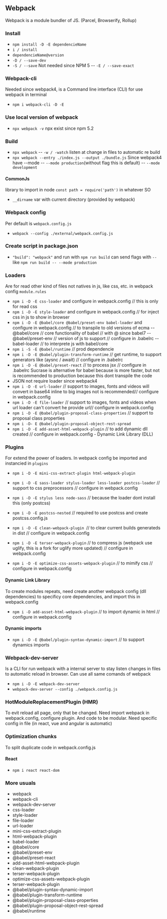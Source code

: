 ## Webpack
Webpack is a module bundler of JS. (Parcel, Browserify, Rollup)

### Install
- `npm install -D -E dependencieName`
- `i / install`
- `dependencieName@version`
- `-D / --save-dev`
- `-S / --save` Not needed since NPM 5
-- `-E / --save-exact`
### Webpack-cli
Needed since webpack4, is a Command line interface (CLI) for use webpack in terminal
- `npm i webpack-cli -D -E`
### Use local version of webpack
- `npx webpack -v` npx exist since npm 5.2

### Build
- `npx webpack`
-- `-w / -watch` listen at change in files to automatic re build
- `npx webpack --entry ./index.js --output ./bundle.js`
Since webpack4 have --mode
-- `--mode production`(without flag this is default)
-- `--mode development`

#### CommonJs
library to import in node `const path = require('path')` in whatever SO
- `__dirname` var with current directory (provided by webpack)

### Webpack config
Per default is `webpack.config.js`
- `webpack --config ./external/webpack.config.js`

### Create script in package.json
- `"build": "webpack"` and run with `npm run build` can send flags with `--` like `npm run build -- --mode production`

### Loaders
Are for read other kind of files not natives in js, like css, etc. in webpack config `module.rules`
- `npm i -D -E css-loader` and configure in webpack.config // this is only for read css
- `npm i -D -E style-loader` and configure in webpack.config // for inject css in js to show in browser
- `npm i -D -E @babel/core @babel/preset-env babel-loader` and configure in webpack.config // to transpile to old versions of ecma
-- @babel/core // core functionality of babel // with @ since babel7
-- @babel/preset-env // version of js to support  // configure in .babelrc
-- babel-loader // to interprete js with babel/core
- `npm i -S -E @babel/runtime` // prod dependencie
- `npm i -D -E @babel/plugin-transform-runtime` // get runtime, to support generators like (aysnc / await) // configure in .babelrc
- `npm i -D -E @babel/preset-react` // to process jsx // configure in .babelrc
Sucrase is alternative for babel because is more faster, but not is recommended to production because this dont transpile the code
- JSON not require loader since webpack4
- `npm i -D -E url-loader` // support to images, fonts and videos will convert in base64 inline to big images not is recommended// configure in webpack.config
- `npm i -D -E file-loader` // support to images, fonts and videos when url loader can't convert he provide url// configure in webpack.config
- `npm i -D -E @babel/plugin-proposal-class-properties` // support to proposal class properties
- `npm i -D- E @babel/plugin-proposal-object-rest-spread`
- `npm i -D -E add-asset-html-webpack-plugin` // to add dynamic dll created // configure in webpack.config - Dynamic Link Library (DLL)

### Plugins
For extend the power of loaders. In webpack config be imported and instancied in `plugins`
- `npm i -D -E mini-css-extract-plugin html-webpack-plugin`
- `npm i -D -E sass-loader stylus-loader less-loader postcss-loader` // support to css preprocessors // configure in webpack.config
- `npm i -D -E stylus less node-sass` // because the loader dont install this (only postcss)
- `npm i -D -E postcss-nested` // required to use postcss and create postcss.config.js

- `npm i -D -E clean-webpack-plugin `// to clear current builds generateds in dist // configure in webpack.config
- `npm i -D -E terser-webpack-plugin` // to compress js (webpack use uglify, this is a fork for uglify more updated) // configure in webpack.config
- `npm i -D -E optimize-css-assets-webpack-plugin` // to mimify css // configure in webpack.config

#### Dynamic Link Library
To create modules repeats, need create another webpack config (dll dependencies) to specificy core dependencies, and import this in webpack.config
- `npm i -D add-asset-html-webpack-plugin` // to import dynamic in html // configure in webpack.config

#### Dynamic imports
- `npm i -D -E @babel/plugin-syntax-dynamic-import` // to support dynamics imports


### Webpack-dev-server
Is a CLI for run webpack with a internal server to stay listen changes in files to automatic reload in browser. 
Can use all same comands of webpack
- `npm i -D -E webpack-dev-server`
- `webpack-dev-server --config ./webpack.config.js`

### HotModuleReplacementPlugin (HMR)
To evit reload all page, only that be changed. Need import webpack in webpack.config, configure plugin. And code to be modular. Need specific config in file (in react, vue and angular is automatic)

### Optimization chunks
To split duplicate code in webpack.config.js

#### React
- `npm i react react-dom`

### More usuals
- webpack
- webpack-cli
- webpack-dev-server
- css-loader
- style-loader
- file-loader
- url-loader
- mini-css-extract-plugin
- html-webpack-plugin
- babel-loader
- @babel/core
- @babel/preset-env
- @babel/preset-react
- add-asset-html-webpack-plugin
- clean-webpack-plugin
- terser-webpack-plugin
- optimize-css-assets-webpack-plugin
- terser-webpack-plugin
- @babel/plugin-syntax-dynamic-import
- @babel/plugin-transform-runtime
- @babel/plugin-proposal-class-properties
- @babel/plugin-proposal-object-rest-spread
- @babel/runtime

